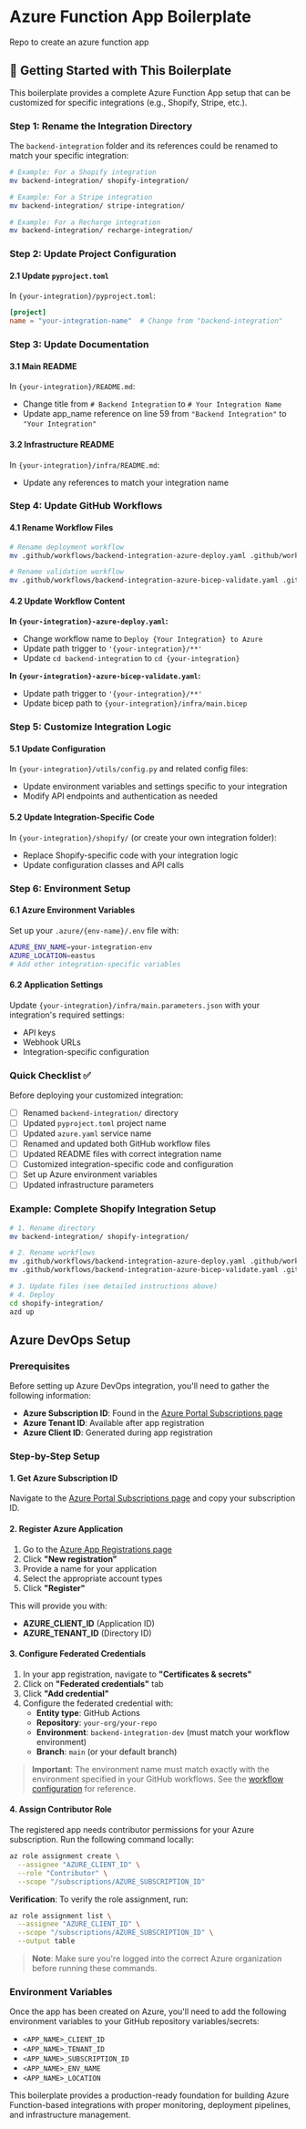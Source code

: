 # Azure Function App Boilerplate

Repo to create an azure function app

## 🚀 Getting Started with This Boilerplate

This boilerplate provides a complete Azure Function App setup that can be
customized for specific integrations (e.g., Shopify, Stripe, etc.).

### Step 1: Rename the Integration Directory

The `backend-integration` folder and its references could be renamed to match
your specific integration:

```bash
# Example: For a Shopify integration
mv backend-integration/ shopify-integration/

# Example: For a Stripe integration  
mv backend-integration/ stripe-integration/

# Example: For a Recharge integration
mv backend-integration/ recharge-integration/
```

### Step 2: Update Project Configuration

#### 2.1 Update `pyproject.toml`

In `{your-integration}/pyproject.toml`:

```toml
[project]
name = "your-integration-name"  # Change from "backend-integration"
```

### Step 3: Update Documentation

#### 3.1 Main README

In `{your-integration}/README.md`:

- Change title from `# Backend Integration` to `# Your Integration Name`
- Update app_name reference on line 59 from `"Backend Integration"` to
  `"Your Integration"`

#### 3.2 Infrastructure README

In `{your-integration}/infra/README.md`:

- Update any references to match your integration name

### Step 4: Update GitHub Workflows

#### 4.1 Rename Workflow Files

```bash
# Rename deployment workflow
mv .github/workflows/backend-integration-azure-deploy.yaml .github/workflows/{your-integration}-azure-deploy.yaml

# Rename validation workflow  
mv .github/workflows/backend-integration-azure-bicep-validate.yaml .github/workflows/{your-integration}-azure-bicep-validate.yaml
```

#### 4.2 Update Workflow Content

**In `{your-integration}-azure-deploy.yaml`:**

- Change workflow name to `Deploy {Your Integration} to Azure`
- Update path trigger to `'{your-integration}/**'`
- Update `cd backend-integration` to `cd {your-integration}`

**In `{your-integration}-azure-bicep-validate.yaml`:**

- Update path trigger to `'{your-integration}/**'`
- Update bicep path to `{your-integration}/infra/main.bicep`

### Step 5: Customize Integration Logic

#### 5.1 Update Configuration

In `{your-integration}/utils/config.py` and related config files:

- Update environment variables and settings specific to your integration
- Modify API endpoints and authentication as needed

#### 5.2 Update Integration-Specific Code

In `{your-integration}/shopify/` (or create your own integration folder):

- Replace Shopify-specific code with your integration logic
- Update configuration classes and API calls

### Step 6: Environment Setup

#### 6.1 Azure Environment Variables

Set up your `.azure/{env-name}/.env` file with:

```bash
AZURE_ENV_NAME=your-integration-env
AZURE_LOCATION=eastus
# Add other integration-specific variables
```

#### 6.2 Application Settings

Update `{your-integration}/infra/main.parameters.json` with your integration's
required settings:

- API keys
- Webhook URLs
- Integration-specific configuration

### Quick Checklist ✅

Before deploying your customized integration:

- [ ] Renamed `backend-integration/` directory
- [ ] Updated `pyproject.toml` project name
- [ ] Updated `azure.yaml` service name
- [ ] Renamed and updated both GitHub workflow files
- [ ] Updated README files with correct integration name
- [ ] Customized integration-specific code and configuration
- [ ] Set up Azure environment variables
- [ ] Updated infrastructure parameters

### Example: Complete Shopify Integration Setup

```bash
# 1. Rename directory
mv backend-integration/ shopify-integration/

# 2. Rename workflows
mv .github/workflows/backend-integration-azure-deploy.yaml .github/workflows/shopify-integration-azure-deploy.yaml
mv .github/workflows/backend-integration-azure-bicep-validate.yaml .github/workflows/shopify-integration-azure-bicep-validate.yaml

# 3. Update files (see detailed instructions above)
# 4. Deploy
cd shopify-integration/
azd up
```


## Azure DevOps Setup

### Prerequisites

Before setting up Azure DevOps integration, you'll need to gather the following information:

- **Azure Subscription ID**: Found in the [Azure Portal Subscriptions page](https://portal.azure.com/#view/Microsoft_Azure_Billing/SubscriptionsBladeV2)
- **Azure Tenant ID**: Available after app registration
- **Azure Client ID**: Generated during app registration

### Step-by-Step Setup

#### 1. Get Azure Subscription ID

Navigate to the [Azure Portal Subscriptions page](https://portal.azure.com/#view/Microsoft_Azure_Billing/SubscriptionsBladeV2) and copy your subscription ID.

#### 2. Register Azure Application

1. Go to the [Azure App Registrations page](https://portal.azure.com/#view/Microsoft_AAD_RegisteredApps/ApplicationsListBlade)
2. Click **"New registration"**
3. Provide a name for your application
4. Select the appropriate account types
5. Click **"Register"**

This will provide you with:
- **AZURE_CLIENT_ID** (Application ID)
- **AZURE_TENANT_ID** (Directory ID)

#### 3. Configure Federated Credentials

1. In your app registration, navigate to **"Certificates & secrets"**
2. Click on **"Federated credentials"** tab
3. Click **"Add credential"**
4. Configure the federated credential with:
   - **Entity type**: GitHub Actions
   - **Repository**: `your-org/your-repo`
   - **Environment**: `backend-integration-dev` (must match your workflow environment)
   - **Branch**: `main` (or your default branch)

> **Important**: The environment name must match exactly with the environment specified in your GitHub workflows. See the [workflow configuration](https://github.com/SatelCreative/azure-function-app-boilerplate/blob/4149c2b6f838b8b2b9ad6a091120674572347ad1/.github/workflows/backend-integration-azure-deploy.yml#L46-L47) for reference.

#### 4. Assign Contributor Role

The registered app needs contributor permissions for your Azure subscription. Run the following command locally:

```bash
az role assignment create \
  --assignee "AZURE_CLIENT_ID" \
  --role "Contributor" \
  --scope "/subscriptions/AZURE_SUBSCRIPTION_ID"
```

**Verification**: To verify the role assignment, run:

```bash
az role assignment list \
  --assignee "AZURE_CLIENT_ID" \
  --scope "/subscriptions/AZURE_SUBSCRIPTION_ID" \
  --output table
```

> **Note**: Make sure you're logged into the correct Azure organization before running these commands.

### Environment Variables

Once the app has been created on Azure, you'll need to add the following environment variables to your GitHub repository variables/secrets:

- `<APP_NAME>_CLIENT_ID`
- `<APP_NAME>_TENANT_ID` 
- `<APP_NAME>_SUBSCRIPTION_ID`
- `<APP_NAME>_ENV_NAME`
- `<APP_NAME>_LOCATION`

This boilerplate provides a production-ready foundation for building Azure
Function-based integrations with proper monitoring, deployment pipelines, and
infrastructure management.
